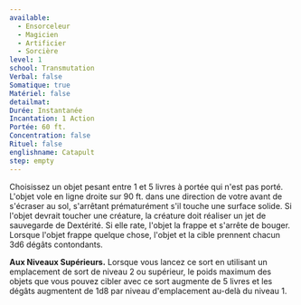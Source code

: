 ```yaml
---
available:
  - Ensorceleur
  - Magicien
  - Artificier
  - Sorcière
level: 1
school: Transmutation
Verbal: false
Somatique: true
Matériel: false
detailmat:
Durée: Instantanée
Incantation: 1 Action
Portée: 60 ft.
Concentration: false
Rituel: false
englishname: Catapult
step: empty
---
```

Choisissez un objet pesant entre 1 et 5 livres à portée qui n'est pas porté. L'objet vole en ligne droite sur 90 ft. dans une direction de votre avant de s'écraser au sol, s'arrêtant prématurément s'il touche une surface solide. Si l'objet devrait toucher une créature, la créature doit réaliser un jet de sauvegarde de Dextérité. Si elle rate, l'objet la frappe et s'arrête de bouger. Lorsque l'objet frappe quelque chose, l'objet et la cible prennent chacun 3d6 dégâts contondants.

**Aux Niveaux Supérieurs.** Lorsque vous lancez ce sort en utilisant un emplacement de sort de niveau 2 ou supérieur, le poids maximum des objets que vous pouvez cibler avec ce sort augmente de 5 livres et les dégâts augmentent de 1d8 par niveau d'emplacement au-delà du niveau 1.
